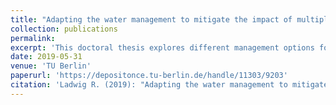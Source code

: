 ```yaml
---
title: "Adapting the water management to mitigate the impact of multiple stressors on an urban lake: Case study Lake Tegel (Germany)"
collection: publications
permalink: 
excerpt: 'This doctoral thesis explores different management options for Lake Tegel by coming field sampling, statistical analysis and numerical modeling.'
date: 2019-05-31
venue: 'TU Berlin'
paperurl: 'https://depositonce.tu-berlin.de/handle/11303/9203'
citation: 'Ladwig R. (2019): "Adapting the water management to mitigate the impact of multiple stressors on an urban lake: Case study Lake Tegel (Germany)" TU Berlin, 10.14279/depositonce-8289.'
---
```

